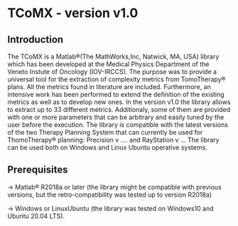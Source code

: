 # TCoMX - version v1.0

## Introduction
The TCoMX is a Matlab®(The MathWorks,Inc, Natwick, MA, USA) library which has been developed at the Medical Physics Department of the Veneto Instute of Oncology (IOV-IRCCS). The purpose was to provide a universal tool for the extraction of complexity metrics from TomoTherapy® plans. All the metrics found in literature are included. Furthermore, an intensive work has been performed to extend the definition of the existing metrics as well as to develop new ones. 
In the version v1.0 the library allows to extract up to 33 different metrics. Additionaly, 
some of them are provided with one or more parameters that can be arbitrary and easily tuned by the user before the execution.
The library is compatible with the latest versions of the two Therapy Planning System that can currently be used for ThomoTherapy® planning: Precision v .... and RayStation v ...
The library can be used both on Windows and Linux Ubuntu operative systems.

## Prerequisites
-> Matlab® R2018a or later (the library might be compatible with previous versions, but the retro-compatibility was tested up to version R2018a)

-> Windows or LinuxUbuntu (the library was tested on Windows10 and Ubuntu 20.04 LTS).

